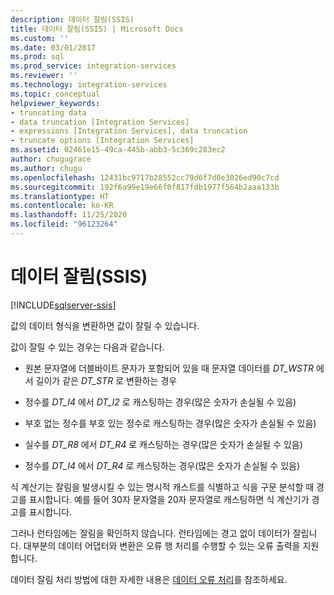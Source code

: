 ```yaml
---
description: 데이터 잘림(SSIS)
title: 데이터 잘림(SSIS) | Microsoft Docs
ms.custom: ''
ms.date: 03/01/2017
ms.prod: sql
ms.prod_service: integration-services
ms.reviewer: ''
ms.technology: integration-services
ms.topic: conceptual
helpviewer_keywords:
- truncating data
- data truncation [Integration Services]
- expressions [Integration Services], data truncation
- truncate options [Integration Services]
ms.assetid: 02461e15-49ca-445b-abb3-5c369c283ec2
author: chugugrace
ms.author: chugu
ms.openlocfilehash: 12431bc9717b28552cc79d6f7d8e3026ed90c7cd
ms.sourcegitcommit: 192f6a99e19e66f0f817fdb1977f564b2aaa133b
ms.translationtype: HT
ms.contentlocale: ko-KR
ms.lasthandoff: 11/25/2020
ms.locfileid: "96123264"
---
```

# <a name="data-truncation-ssis"></a>데이터 잘림(SSIS)

[!INCLUDE[sqlserver-ssis](../../includes/applies-to-version/sqlserver-ssis.md)]


  값의 데이터 형식을 변환하면 값이 잘릴 수 있습니다.  
  
 값이 잘릴 수 있는 경우는 다음과 같습니다.  
  
-   원본 문자열에 더블바이트 문자가 포함되어 있을 때 문자열 데이터를 *DT_WSTR* 에서 길이가 같은 *DT_STR* 로 변환하는 경우  
  
-   정수를 *DT_I4* 에서 *DT_I2* 로 캐스팅하는 경우(많은 숫자가 손실될 수 있음)  
  
-   부호 없는 정수를 부호 있는 정수로 캐스팅하는 경우(많은 숫자가 손실될 수 있음)  
  
-   실수를 *DT_R8* 에서 *DT_R4* 로 캐스팅하는 경우(많은 숫자가 손실될 수 있음)  
  
-   정수를 *DT_I4* 에서 *DT_R4* 로 캐스팅하는 경우(많은 숫자가 손실될 수 있음)  
  
 식 계산기는 잘림을 발생시킬 수 있는 명시적 캐스트를 식별하고 식을 구문 분석할 때 경고를 표시합니다. 예를 들어 30자 문자열을 20자 문자열로 캐스팅하면 식 계산기가 경고를 표시합니다.  
  
 그러나 런타임에는 잘림을 확인하지 않습니다. 런타임에는 경고 없이 데이터가 잘립니다. 대부분의 데이터 어댑터와 변환은 오류 행 처리를 수행할 수 있는 오류 출력을 지원합니다.  
  
 데이터 잘림 처리 방법에 대한 자세한 내용은 [데이터 오류 처리](../../integration-services/data-flow/error-handling-in-data.md)를 참조하세요.  
  
  
